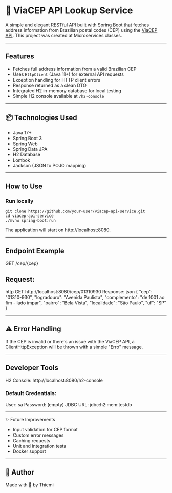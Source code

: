 # 📍 ViaCEP API Lookup Service

A simple and elegant RESTful API built with Spring Boot that fetches address information from Brazilian postal codes (CEP) using the [ViaCEP API](https://viacep.com.br/).
This project was created at Microservices classes.

---

## Features

-  Fetches full address information from a valid Brazilian CEP  
-  Uses `HttpClient` (Java 11+) for external API requests  
-  Exception handling for HTTP client errors  
-  Response returned as a clean DTO  
-  Integrated H2 in-memory database for local testing  
-  Simple H2 console available at `/h2-console`

---

## 📦 Technologies Used

- Java 17+
- Spring Boot 3
- Spring Web
- Spring Data JPA
- H2 Database
- Lombok
- Jackson (JSON to POJO mapping)

---

## How to Use

### Run locally

```
git clone https://github.com/your-user/viacep-api-service.git
cd viacep-api-service
./mvnw spring-boot:run
```

The application will start on http://localhost:8080.

---

## Endpoint Example
GET /cep/{cep}

## Request:
http
GET http://localhost:8080/cep/01310930
Response:
json
{
  "cep": "01310-930",
  "logradouro": "Avenida Paulista",
  "complemento": "de 1001 ao fim - lado ímpar",
  "bairro": "Bela Vista",
  "localidade": "São Paulo",
  "uf": "SP"
}


---
## ⚠️ Error Handling
If the CEP is invalid or there's an issue with the ViaCEP API, a ClientHttpException will be thrown with a simple "Erro" message.

---
## Developer Tools
H2 Console: http://localhost:8080/h2-console

### Default Credentials:
User: sa
Password: (empty)
JDBC URL: jdbc:h2:mem:testdb

---
✨ Future Improvements
-  Input validation for CEP format
-  Custom error messages
-  Caching requests
-  Unit and integration tests
-  Docker support

---
## 💚 Author
Made with 💚 by Thiemi

